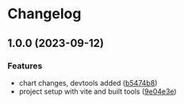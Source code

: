# Changelog

## 1.0.0 (2023-09-12)


### Features

* chart changes, devtools added ([b5474b8](https://github.com/ATakaSKY/vite-react-boilerplate-comprehensive/commit/b5474b82e8866510cca504f94c0d780a9eac9765))
* project setup with vite and built tools ([9e04e3e](https://github.com/ATakaSKY/vite-react-boilerplate-comprehensive/commit/9e04e3e58721cc7702d48fbb7049258f18779f31))
